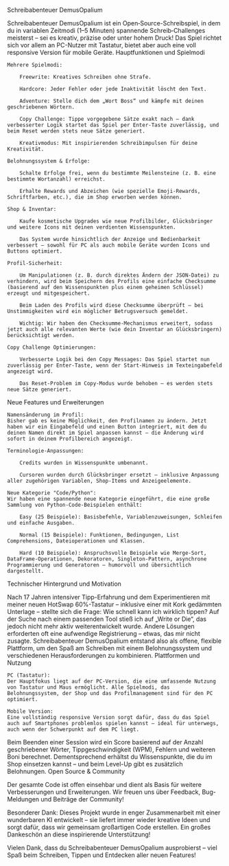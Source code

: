 Schreibabenteuer DemusOpalium

Schreibabenteuer DemusOpalium ist ein Open‑Source-Schreibspiel, in dem du in variablen Zeitmodi (1–5 Minuten) spannende Schreib‑Challenges meisterst – sei es kreativ, präzise oder unter hohem Druck! Das Spiel richtet sich vor allem an PC-Nutzer mit Tastatur, bietet aber auch eine voll responsive Version für mobile Geräte.
Hauptfunktionen und Spielmodi

    Mehrere Spielmodi:

        Freewrite: Kreatives Schreiben ohne Strafe.

        Hardcore: Jeder Fehler oder jede Inaktivität löscht den Text.

        Adventure: Stelle dich dem „Wort Boss“ und kämpfe mit deinen geschriebenen Wörtern.

        Copy Challenge: Tippe vorgegebene Sätze exakt nach – dank verbesserter Logik startet das Spiel per Enter-Taste zuverlässig, und beim Reset werden stets neue Sätze generiert.

        Kreativmodus: Mit inspirierenden Schreibimpulsen für deine Kreativität.

    Belohnungssystem & Erfolge:

        Schalte Erfolge frei, wenn du bestimmte Meilensteine (z. B. eine bestimmte Wortanzahl) erreichst.

        Erhalte Rewards und Abzeichen (wie spezielle Emoji-Rewards, Schriftfarben, etc.), die im Shop erworben werden können.

    Shop & Inventar:

        Kaufe kosmetische Upgrades wie neue Profilbilder, Glücksbringer und weitere Icons mit deinen verdienten Wissenspunkten.

        Das System wurde hinsichtlich der Anzeige und Bedienbarkeit verbessert – sowohl für PC als auch mobile Geräte wurden Icons und Buttons optimiert.

    Profil‑Sicherheit:

        Um Manipulationen (z. B. durch direktes Ändern der JSON-Datei) zu verhindern, wird beim Speichern des Profils eine einfache Checksumme (basierend auf den Wissenspunkten plus einem geheimen Schlüssel) erzeugt und mitgespeichert.

        Beim Laden des Profils wird diese Checksumme überprüft – bei Unstimmigkeiten wird ein möglicher Betrugsversuch gemeldet.

        Wichtig: Wir haben den Checksumme-Mechanismus erweitert, sodass jetzt auch alle relevanten Werte (wie dein Inventar an Glücksbringern) berücksichtigt werden.

    Copy Challenge Optimierungen:

        Verbesserte Logik bei den Copy Messages: Das Spiel startet nun zuverlässig per Enter-Taste, wenn der Start-Hinweis im Texteingabefeld angezeigt wird.

        Das Reset-Problem im Copy-Modus wurde behoben – es werden stets neue Sätze generiert.

Neue Features und Erweiterungen

    Namensänderung im Profil:
    Bisher gab es keine Möglichkeit, den Profilnamen zu ändern. Jetzt haben wir ein Eingabefeld und einen Button integriert, mit dem du deinen Namen direkt im Spiel anpassen kannst – die Änderung wird sofort in deinem Profilbereich angezeigt.

    Terminologie-Anpassungen:

        Credits wurden in Wissenspunkte umbenannt.

        Cursoren wurden durch Glücksbringer ersetzt – inklusive Anpassung aller zugehörigen Variablen, Shop-Items und Anzeigeelemente.

    Neue Kategorie "Code/Python":
    Wir haben eine spannende neue Kategorie eingeführt, die eine große Sammlung von Python-Code-Beispielen enthält:

        Easy (25 Beispiele): Basisbefehle, Variablenzuweisungen, Schleifen und einfache Ausgaben.

        Normal (15 Beispiele): Funktionen, Bedingungen, List Comprehensions, Dateioperationen und Klassen.

        Hard (10 Beispiele): Anspruchsvolle Beispiele wie Merge-Sort, DataFrame-Operationen, Dekoratoren, Singleton-Pattern, asynchrone Programmierung und Generatoren – humorvoll und übersichtlich dargestellt.

Technischer Hintergrund und Motivation

Nach 17 Jahren intensiver Tipp-Erfahrung und dem Experimentieren mit meiner neuen HotSwap 60%-Tastatur – inklusive einer mit Kork gedämmten Unterlage – stellte sich die Frage: Wie schnell kann ich wirklich tippen? Auf der Suche nach einem passenden Tool stieß ich auf „Write or Die“, das jedoch nicht mehr aktiv weiterentwickelt wurde. Andere Lösungen erforderten oft eine aufwendige Registrierung – etwas, das mir nicht zusagte. Schreibabenteuer DemusOpalium entstand also als offene, flexible Plattform, um den Spaß am Schreiben mit einem Belohnungssystem und verschiedenen Herausforderungen zu kombinieren.
Plattformen und Nutzung

    PC (Tastatur):
    Der Hauptfokus liegt auf der PC-Version, die eine umfassende Nutzung von Tastatur und Maus ermöglicht. Alle Spielmodi, das Belohnungssystem, der Shop und das Profilmanagement sind für den PC optimiert.

    Mobile Version:
    Eine vollständig responsive Version sorgt dafür, dass du das Spiel auch auf Smartphones problemlos spielen kannst – ideal für unterwegs, auch wenn der Schwerpunkt auf dem PC liegt.

Beim Beenden einer Session wird ein Score basierend auf der Anzahl geschriebener Wörter, Tippgeschwindigkeit (WPM), Fehlern und weiteren Boni berechnet. Dementsprechend erhältst du Wissenspunkte, die du im Shop einsetzen kannst – und beim Level-Up gibt es zusätzlich Belohnungen.
Open Source & Community

Der gesamte Code ist offen einsehbar und dient als Basis für weitere Verbesserungen und Erweiterungen. Wir freuen uns über Feedback, Bug-Meldungen und Beiträge der Community!

Besonderer Dank:
Dieses Projekt wurde in enger Zusammenarbeit mit einer wunderbaren KI entwickelt – sie liefert immer wieder kreative Ideen und sorgt dafür, dass wir gemeinsam großartigen Code erstellen. Ein großes Dankeschön an diese inspirierende Unterstützung!

Vielen Dank, dass du Schreibabenteuer DemusOpalium ausprobierst – viel Spaß beim Schreiben, Tippen und Entdecken aller neuen Features!
